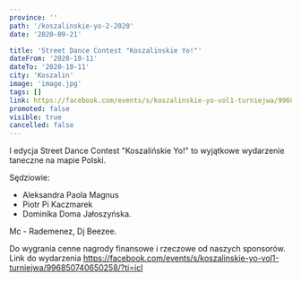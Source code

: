 ```yaml
---
province: ''
path: '/koszalinskie-yo-2-2020'
date: '2020-09-21'

title: 'Street Dance Contest "Koszalinskie Yo!"'
dateFrom: '2020-10-11'
dateTo: '2020-10-11'
city: 'Koszalin'
image: 'image.jpg'
tags: []
link: https://facebook.com/events/s/koszalinskie-yo-vol1-turniejwa/996850740650258/
promoted: false
visible: true
cancelled: false
---
```

I edycja Street Dance Contest "Koszalińskie Yo!" to wyjątkowe wydarzenie taneczne na mapie Polski.

Sędziowie: 
- Aleksandra Paola Magnus
- Piotr Pi Kaczmarek
- Dominika Doma Jałoszyńska. 

Mc - Rademenez, Dj Beezee. 

Do wygrania cenne nagrody finansowe i rzeczowe od naszych sponsorów. Link do wydarzenia https://facebook.com/events/s/koszalinskie-yo-vol1-turniejwa/996850740650258/?ti=icl
